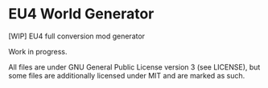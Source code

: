 # EU4 World Generator
[WIP] EU4 full conversion mod generator

Work in progress.

All files are under GNU General Public License version 3 (see LICENSE),
but some files are additionally licensed under MIT and are marked as
such.

